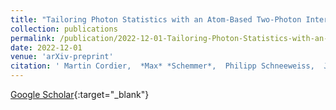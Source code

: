 ```yaml
---
title: "Tailoring Photon Statistics with an Atom-Based Two-Photon Interferometer"
collection: publications
permalink: /publication/2022-12-01-Tailoring-Photon-Statistics-with-an-Atom-Based-Two-Photon-Interferometer
date: 2022-12-01
venue: 'arXiv-preprint'
citation: ' Martin Cordier,  *Max* *Schemmer*,  Philipp Schneeweiss,  Jürgen Volz,  Arno Rauschenbeutel, &quot;Tailoring Photon Statistics with an Atom-Based Two-Photon Interferometer.&quot; arXiv-preprint, 2022.'
---
```

[Google Scholar](https://scholar.google.com/scholar?q=Tailoring+Photon+Statistics+with+an+Atom+Based+Two+Photon+Interferometer){:target="_blank"}